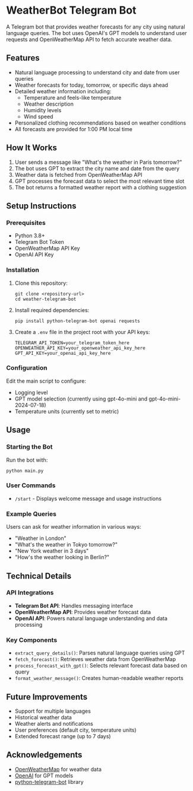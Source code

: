 # WeatherBot Telegram Bot

A Telegram bot that provides weather forecasts for any city using natural language queries. The bot uses OpenAI's GPT models to understand user requests and OpenWeatherMap API to fetch accurate weather data.

## Features

- Natural language processing to understand city and date from user queries
- Weather forecasts for today, tomorrow, or specific days ahead
- Detailed weather information including:
  - Temperature and feels-like temperature
  - Weather description
  - Humidity levels
  - Wind speed
- Personalized clothing recommendations based on weather conditions
- All forecasts are provided for 1:00 PM local time

## How It Works

1. User sends a message like "What's the weather in Paris tomorrow?"
2. The bot uses GPT to extract the city name and date from the query
3. Weather data is fetched from OpenWeatherMap API
4. GPT processes the forecast data to select the most relevant time slot
5. The bot returns a formatted weather report with a clothing suggestion

## Setup Instructions

### Prerequisites

- Python 3.8+
- Telegram Bot Token
- OpenWeatherMap API Key
- OpenAI API Key

### Installation

1. Clone this repository:
   ```
   git clone <repository-url>
   cd weather-telegram-bot
   ```

2. Install required dependencies:
   ```
   pip install python-telegram-bot openai requests
   ```

3. Create a `.env` file in the project root with your API keys:
   ```
   TELEGRAM_API_TOKEN=your_telegram_token_here
   OPENWEATHER_API_KEY=your_openweather_api_key_here
   GPT_API_KEY=your_openai_api_key_here
   ```

### Configuration

Edit the main script to configure:
- Logging level
- GPT model selection (currently using gpt-4o-mini and gpt-4o-mini-2024-07-18)
- Temperature units (currently set to metric)

## Usage

### Starting the Bot

Run the bot with:
```
python main.py
```

### User Commands

- `/start` - Displays welcome message and usage instructions

### Example Queries

Users can ask for weather information in various ways:
- "Weather in London"
- "What's the weather in Tokyo tomorrow?"
- "New York weather in 3 days"
- "How's the weather looking in Berlin?"

## Technical Details

### API Integrations

- **Telegram Bot API**: Handles messaging interface
- **OpenWeatherMap API**: Provides weather forecast data
- **OpenAI API**: Powers natural language understanding and data processing

### Key Components

- `extract_query_details()`: Parses natural language queries using GPT
- `fetch_forecast()`: Retrieves weather data from OpenWeatherMap
- `process_forecast_with_gpt()`: Selects relevant forecast data based on query
- `format_weather_message()`: Creates human-readable weather reports

## Future Improvements

- Support for multiple languages
- Historical weather data
- Weather alerts and notifications
- User preferences (default city, temperature units)
- Extended forecast range (up to 7 days)


## Acknowledgements

- [OpenWeatherMap](https://openweathermap.org/) for weather data
- [OpenAI](https://openai.com/) for GPT models
- [python-telegram-bot](https://github.com/python-telegram-bot/python-telegram-bot) library
